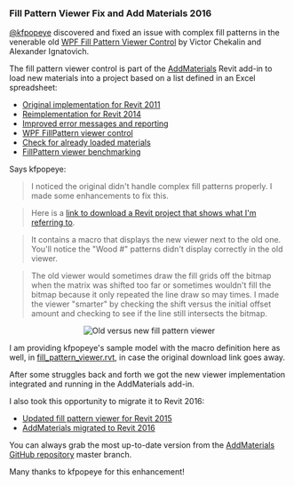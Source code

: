 <head>
<meta http-equiv="Content-Type" content="text/html; charset=utf-8">
<link rel="stylesheet" type="text/css" href="bc.css">
<script src="run_prettify.js" type="text/javascript"></script>
<!---
<script src="https://google-code-prettify.googlecode.com/svn/loader/run_prettify.js" type="text/javascript"></script>
-->
</head>

<!---

#dotnet #csharp #geometry
#fsharp #python
#grevit
#responsivedesign #typepad
#ah8 #augi #dotnet
#stingray #adsklabs #cloud #rendering
#3dweb #3dviewapi #html5 #threejs #webgl #3d #apis #mobile #vr #ecommerce
#Markdown #Fusion360 #Fusion360Hackathon #revitapi #3dwebcoder
#javascript
#RestSharp #restapi
#mongoosejs #mongodb #nodejs
#au2015 #rtceur
#adskdevnetwrk

Revit API, Jeremy Tammik, akn_include

Fill Pattern Viewer Fix and Add Materials 2016 #revitapi #bim #aec #3dwebcoder #au2015 #rtceur @kfpopeye

@kfpopeye discovered and fixed an issue with complex fill patterns in the venerable old WPF Fill Pattern Viewer Control, part of the AddMaterials Revit add-in to load new materials into a project based on a list defined in an Excel spreadsheet
&ndash; Original implementation for Revit 2011
&ndash; Reimplementation for Revit 2014
&ndash; Improved error messages and reporting
&ndash; WPF FillPattern viewer control
&ndash; Check for already loaded materials
&ndash; FillPattern viewer benchmarking...

-->

### Fill Pattern Viewer Fix and Add Materials 2016

[@kfpopeye](https://github.com/kfpopeye) discovered and fixed an issue with complex fill patterns in the venerable
old [WPF Fill Pattern Viewer Control](http://thebuildingcoder.typepad.com/blog/2014/04/wpf-fill-pattern-viewer-control.html) by
Victor Chekalin and Alexander Ignatovich.

The fill pattern viewer control is part of
the [AddMaterials](https://github.com/jeremytammik/AddMaterials) Revit add-in
to load new materials into a project based on a list defined in an Excel spreadsheet:

- [Original implementation for Revit 2011](http://thebuildingcoder.typepad.com/blog/2010/08/add-new-materials-from-list.html#2)
- [Reimplementation for Revit 2014](http://thebuildingcoder.typepad.com/blog/2014/03/adding-new-materials-from-list-updated.html)
- [Improved error messages and reporting](http://thebuildingcoder.typepad.com/blog/2014/03/adding-new-materials-from-list-updated-again.html)
- [WPF FillPattern viewer control](http://thebuildingcoder.typepad.com/blog/2014/04/wpf-fill-pattern-viewer-control.html)
- [Check for already loaded materials](http://thebuildingcoder.typepad.com/blog/2014/04/getting-serious-adding-new-materials-from-list.html)
- [FillPattern viewer benchmarking](http://thebuildingcoder.typepad.com/blog/2014/04/wpf-fill-pattern-viewer-control-benchmark.html)

Says kfpopeye:

> I noticed the original didn't handle complex fill patterns properly. I made some enhancements to fix this.

> Here is a [link to download a Revit project that shows what I'm referring to](https://app.box.com/s/km97p85f67g8da89ps2jihbey9d3k8ji).

> It contains a macro that displays the new viewer next to the old one. You'll notice the "Wood #" patterns didn't display correctly in the old viewer.

> The old viewer would sometimes draw the fill grids off the bitmap when the matrix was shifted too far or sometimes wouldn't fill the bitmap because it only repeated the line draw so may times. I made the viewer "smarter" by checking the shift versus the initial offset amount and checking to see if the line still intersects the bitmap.

<center>
<img src="img/fill_pattern_old_new.png" alt="Old versus new fill pattern viewer">
</center>

I am providing kfpopeye's sample model with the macro definition here as well, in <a href="zip/fill_pattern_viewer.rvt">fill_pattern_viewer.rvt</a>, in case the original download link goes away.

After some struggles back and forth we got the new viewer implementation integrated and running in the AddMaterials add-in.

I also took this opportunity to migrate it to Revit 2016:

- [Updated fill pattern viewer for Revit 2015](https://github.com/jeremytammik/AddMaterials/releases/tag/2015.0.0.5)
- [AddMaterials migrated to Revit 2016](https://github.com/jeremytammik/AddMaterials/releases/tag/2016.0.0.0)

You can always grab the most up-to-date version from
the [AddMaterials GitHub repository](https://github.com/jeremytammik/AddMaterials) master branch.

Many thanks to kfpopeye for this enhancement!
